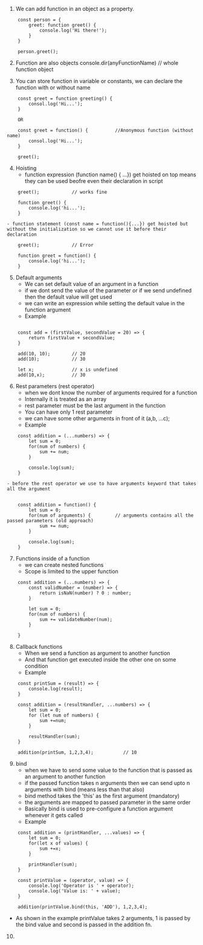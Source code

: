 1. We can add function in an object as a property.

```
    const person = {
        greet: function greet() {
            console.log('Hi there!');
        }
    }

    person.greet();
```

2. Function are also objects
   console.dir(anyFunctionName) // whole function object

3. You can store function in variable or constants, we can declare the function with or without name

```
    const greet = function greeting() {
        consol.log('Hi...');
    }

    OR

    const greet = function() {          //Anonymous function (without name)
        consol.log('Hi...');
    }

    greet();
```

4. Hoisting
   - function expression (function name() { ...}) get hoisted on top means they can be used beofre even their declaration in script

```
    greet();            // works fine

    function greet() {
        console.log('hi...');
    }

```

    - function statement (const name = function(){...}) get hoisted but without the initialization so we cannot use it before their declaration

```
    greet();            // Error

    function greet = function() {
        console.log('hi...');
    }
```

5. Default arguments
   - We can set default value of an argument in a function
   - if we dont send the value of the parameter or if we send undefined then the default value will get used
   - we can write an expression while setting the default value in the function argument
   - Example

```

    const add = (firstValue, secondValue = 20) => {
        return firstValue + secondValue;
    }

    add(10, 10);        // 20
    add(10);            // 30

    let x;              // x is undefined
    add(10,x);          // 30

```

6. Rest parameters (rest operator)
   - when we dont know the number of arguments required for a function
   - Internally it is treated as an array
   - rest parameter must be the last argument in the function
   - You can have only 1 rest parameter
   - we can have some other arguments in front of it (a,b, ...c);
   - Example

```
    const addition = (...numbers) => {
        let sum = 0;
        for(num of numbers) {
            sum += num;
        }

        console.log(sum);
    }
```

    - before the rest operator we use to have arguments keyword that takes all the argument

```

    const addition = function() {
        let sum = 0;
        for(num of arguments) {         // arguments contains all the passed parameters (old approach)
            sum += num;
        }

        console.log(sum);
    }
```

7. Functions inside of a function
   - we can create nested functions
   - Scope is limited to the upper function

```
    const addition = (...numbers) => {
        const validNumber = (number) => {
            return isNaN(number) ? 0 : number;
        }

        let sum = 0;
        for(num of numbers) {
            sum += validateNumber(num);
        }

    }
```

8.  Callback functions
    - When we send a function as argument to another function
    - And that function get executed inside the other one on some condition
    - Example

```
    const printSum = (result) => {
        console.log(result);
    }

    const addition = (resultHandler, ...numbers) => {
        let sum = 0;
        for (let num of numbers) {
            sum +=num;
        }

        resultHandler(sum);
    }

    addition(printSum, 1,2,3,4);           // 10
```

9. bind
   - when we have to send some value to the function that is passed as an argument to another function
   - if the passed function takes n arguments then we can send upto n arguments with bind (means less than that also)
   - bind method takes the 'this' as the first argument (mandatory)
   - the arguments are mapped to passed parameter in the same order
   - Basically bind is used to pre-configure a function argument whenever it gets called
   - Example

```
    const addition = (printHandler, ...values) => {
        let sum = 0;
        for(let x of values) {
            sum +=x;
        }

        printHandler(sum);
    }

    const printValue = (operator, value) => {
        console.log('Operator is ' + operator);
        console.log('Value is: ' + value);
    }

    addition(printValue.bind(this, 'ADD'), 1,2,3,4);
```
   - As shown in the example printValue takes 2 arguments, 1 is passed by the bind value and second is passed in the addition fn.

10. 
